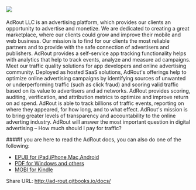  ![](../images/adrout-logo-vector.png)
=======

AdRout LLC is an advertising platform, which provides our clients an opportunity to advertise and monetize. We are dedicated to creating a great marketplace, where our clients could grow and improve their mobile and web business. Our mission is to find for our clients the most reliable partners and to provide with the safe connection of advertisers and publishers.
AdRout provides a self-service app tracking functionality helps with analytics that help to track events, analyze and measure ad campaigns.
Meet our traffic quality solutions for app developers and online advertising community. Deployed as hosted SaaS solutions, AdRout's offerings help to optimize online advertising campaigns by identifying sources of unwanted or underperforming traffic (such as click fraud) and scoring valid traffic based on its value to advertisers and ad networks. AdRout provides scoring, auditing, verification, and attribution metrics to optimize and improve return on ad spend. AdRout is able to track billions of traffic events, reporting on where they appeared, for how long, and to what effect. AdRout's mission is to bring greater levels of transparency and accountability to the online adverting industry. AdRout will answer the most important question in digital advertising – How much should I pay for traffic?



####If you are here to read the AdRout docs, you can also do one of the following:


* [EPUB for iPad,iPhone,Mac,Android](https://www.gitbook.com/download/epub/book/ad-rout/docs)
* [PDF for Windows and others](https://www.gitbook.com/download/pdf/book/ad-rout/docs)
* [MOBI for Kindle](https://www.gitbook.com/download/mobi/book/ad-rout/docs)

Share URL: http://ad-rout.gitbooks.io/docs/
